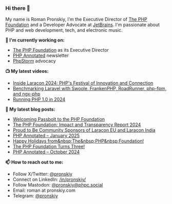 ### Hi there 👋

My name is Roman Pronskiy, I’m the Executive Director of [The PHP Foundation](https://thephp.foundation/) and a Developer Advocate at [JetBrains](https://www.jetbrains.com/). I'm passionate about PHP and web development, tech, and electronic music.

**👷 I'm currently working on:**
- [The PHP Foundation](http://thephp.foundation/) as its Executive Director
- [PHP Annotated](https://info.jetbrains.com/PHP-Annotated-Subscription.html) newsletter
- [PhpStorm](https://jetbrains.com/phpstorm/) advocacy

**📺 My latest videos:**
- [Inside Laracon 2024: PHP's Festival of Innovation and Connection](https://www.youtube.com/watch?v=WDitiAjJg7g)
- [Benchmarking Laravel with Swoole, FrankenPHP, RoadRunner, php-fpm, and ngx-php](https://www.youtube.com/watch?v=ZB129Tjkas8)
- [Running PHP 1.0 in 2024](https://www.youtube.com/watch?v=0BPExYh5Anw)

**📜 My latest blog posts:**
<!-- BLOG-POST-LIST:START -->
- [Welcoming Passbolt to the PHP Foundation](https://thephp.foundation/blog/2025/04/03/welcoming-passbolt-to-the-php-foundation/)
- [The PHP Foundation: Impact and Transparency Report 2024](https://thephp.foundation/blog/2025/03/31/transparency-and-impact-report-2024/)
- [Proud to Be Community Sponsors of Laracon EU and Laracon India](https://thephp.foundation/blog/2025/01/31/laracons/)
- [PHP Annotated – January 2025](https://blog.jetbrains.com/phpstorm/2025/01/php-annotated-january-2025/)
- [Happy Holidays from&amp;nbsp;The&amp;nbsp;PHP&amp;nbsp;Foundation!](https://thephp.foundation/blog/2024/12/23/happy-holidays-from-the-php-foundation/)
- [The PHP Foundation Turns Three!](https://thephp.foundation/blog/2024/11/22/php-foundation-turns-three/)
- [PHP Annotated – October 2024](https://blog.jetbrains.com/phpstorm/2024/10/php-annotated-october-2024/)
<!-- BLOG-POST-LIST:END -->

**📫 How to reach out to me:**
- Follow X/Twitter: [@pronskiy](https://twitter.com/pronskiy)
- Connect on LinkedIn: [/in/pronskiy/](https://www.linkedin.com/in/pronskiy/)
- Follow Mastodon: [@pronskiy@phpc.social](https://phpc.social/@pronskiy)
- Email: roman at pronskiy.com
- Telegram: [@pronskiy](https://t.me/pronskiy)

<!--
- 💬 Ask me about [PhpStorm](https://www.jetbrains.com/phpstorm/) and PHP.

Here are some ideas to get you started:

- 🔭 I’m currently working on ...
- 🌱 I’m currently learning ...
- 👯 I’m looking to collaborate on ...
- 🤔 I’m looking for help with ...
- 💬 Ask me about ...
- 📫 How to reach me: ...
- 😄 Pronouns: ...
- ⚡ Fun fact: ...
-->
